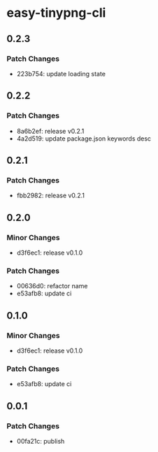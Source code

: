 # easy-tinypng-cli

## 0.2.3

### Patch Changes

- 223b754: update loading state

## 0.2.2

### Patch Changes

- 8a6b2ef: release v0.2.1
- 4a2d519: update package.json keywords desc

## 0.2.1

### Patch Changes

- fbb2982: release v0.2.1

## 0.2.0

### Minor Changes

- d3f6ec1: release v0.1.0

### Patch Changes

- 00636d0: refactor name
- e53afb8: update ci

## 0.1.0

### Minor Changes

- d3f6ec1: release v0.1.0

### Patch Changes

- e53afb8: update ci

## 0.0.1

### Patch Changes

- 00fa21c: publish
